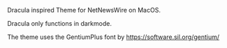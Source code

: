 Dracula inspired Theme for NetNewsWire on MacOS.

Dracula only functions in darkmode. 


The theme uses the GentiumPlus font by https://software.sil.org/gentium/
